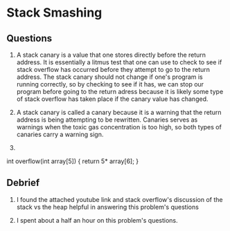 # Stack Smashing

## Questions

1. A stack canary is a value that one stores directly before the return address.  It is essentially a litmus test that one can use
to check to see if stack overflow has occurred before they attempt to go to the return address.  The stack canary should not change
if one's program is running correctly, so by checking to see if it has, we can stop our program before going to the return adress
because it is likely some type of stack overflow has taken place if the canary value has changed.

2. A stack canary is called a canary because it is a warning that the return address is being attempting to be rewritten.  Canaries
serves as warnings when the toxic gas concentration is too high, so both types of canaries carry a warning sign.

3.
int overflow(int array[5])
{
    return 5* array[6];
}

## Debrief

1. I found the attached youtube link and stack overflow's discussion of the stack vs the heap helpful in answering this problem's
questions

2. I spent about a half an hour on this problem's questions.
